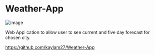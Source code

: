 # Weather-App

![image](https://user-images.githubusercontent.com/66179815/90968149-11a1bf00-e49e-11ea-81dd-cbb967446469.png)

Web Application to allow user to see current and five day forecast for chosen city.

https://github.com/kaylam27/Weather-App
